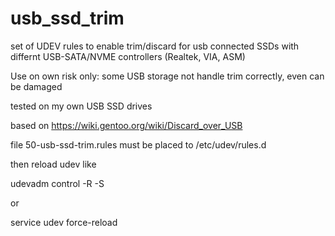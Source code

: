 # usb_ssd_trim
set of UDEV rules to enable trim/discard for usb connected SSDs with differnt USB-SATA/NVME controllers (Realtek, VIA, ASM)

Use on own risk only: some USB storage not handle trim correctly, even can be damaged 

tested on my own USB SSD drives 

based on https://wiki.gentoo.org/wiki/Discard_over_USB

file 50-usb-ssd-trim.rules must be placed to /etc/udev/rules.d

then reload udev like 

udevadm control -R -S

or

service udev force-reload
